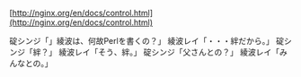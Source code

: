 [http://nginx.org/en/docs/control.html](http://nginx.org/en/docs/control.html)  

碇シンジ「」綾波は、何故Perlを書くの？」
綾波レイ「・・・絆だから。」
碇シンジ「絆？」
綾波レイ「そう、絆。」
碇シンジ「父さんとの？」
綾波レイ「みんなとの。」
